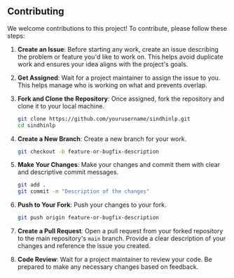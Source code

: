 ## Contributing

We welcome contributions to this project! To contribute, please follow these steps:

1. **Create an Issue**: Before starting any work, create an issue describing the problem or feature you'd like to work on. This helps avoid duplicate work and ensures your idea aligns with the project's goals.
2. **Get Assigned**: Wait for a project maintainer to assign the issue to you. This helps manage who is working on what and prevents overlap.
3. **Fork and Clone the Repository**: Once assigned, fork the repository and clone it to your local machine.

    ```bash
    git clone https://github.com/yourusername/sindhinlp.git
    cd sindhinlp
    ```

4. **Create a New Branch**: Create a new branch for your work.

    ```bash
    git checkout -b feature-or-bugfix-description
    ```

5. **Make Your Changes**: Make your changes and commit them with clear and descriptive commit messages.

    ```bash
    git add .
    git commit -m "Description of the changes"
    ```

6. **Push to Your Fork**: Push your changes to your fork.

    ```bash
    git push origin feature-or-bugfix-description
    ```

7. **Create a Pull Request**: Open a pull request from your forked repository to the main repository's `main` branch. Provide a clear description of your changes and reference the issue you created.

8. **Code Review**: Wait for a project maintainer to review your code. Be prepared to make any necessary changes based on feedback.